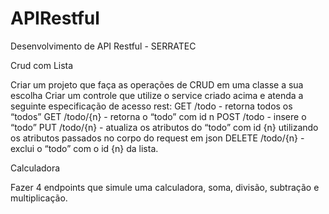 # APIRestful
Desenvolvimento de API Restful - SERRATEC

Crud com Lista

Criar um projeto que faça as operações de CRUD em uma classe a sua escolha
Criar um controle que utilize o service criado acima e atenda a seguinte especificação de acesso rest:
GET /todo - retorna todos os “todos”
GET /todo/{n} - retorna o “todo” com id n
POST /todo - insere o “todo” 
PUT /todo/{n} - atualiza os atributos do “todo” com id {n} utilizando os atributos passados no corpo do request em json
DELETE /todo/{n} -  exclui o “todo” com o id {n} da lista.

Calculadora

Fazer 4 endpoints que simule uma calculadora, soma, divisão, subtração e multiplicação.
